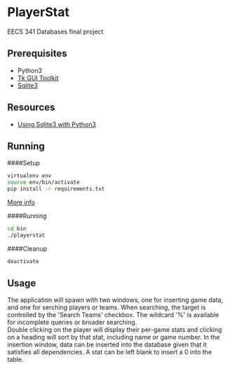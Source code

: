 PlayerStat
==========

EECS 341 Databases final project

Prerequisites
-------------

 - Python3
 - [Tk GUI Toolkit](http://www.tkdocs.com/tutorial/install.html)
 - [Sqlite3](http://www.sqlite.org/docs.html)

Resources
---------

 - [Using Sqlite3 with Python3](http://zetcode.com/db/sqlite/datamanipulation/)

Running
-------

####Setup
```bash
virtualenv env
source env/bin/activate
pip install -r requirements.txt
```
[More info](http://docs.python-guide.org/en/latest/dev/virtualenvs/)

####Running
```bash
cd bin
./playerstat
```

####Cleanup
```bash
deactivate
```
Usage
-----

The application will spawn with two windows, one for inserting game data, and one for serching
players or teams.  When searching, the target is controlled by the 'Search Teams' checkbox.
The wildcard '%' is available for incomplete queries or broader searching.  
Double clicking on the player will display their per-game stats and clicking on a heading will 
sort by that stat, including name or game number.  In the insertion window, data can be inserted
into the database given that it satisfies all dependencies.  A stat can be left blank to insert 
a 0 into the table.